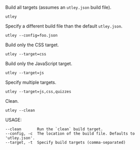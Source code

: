 Build all targets (assumes an `utley.json` build file).

    utley

Specify a different build file than the default `utley.json`.

    utley --config=foo.json

Build only the CSS target.

    utley --target=css

Build only the JavaScript target.

    utley --target=js

Specify multiple targets.

    utley --target=js,css,quizzes

Clean.

    utley --clean

USAGE:

    --clean       Run the `clean` build target.
    --config, -c  The location of the build file. Defaults to 'utley.json'.
    --target, -t  Specify build targets (comma-separated)

